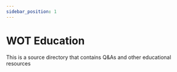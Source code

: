 ```yaml
---
sidebar_position: 1
---
```


# WOT Education

This is a source directory that contains Q&As and other educational resources
